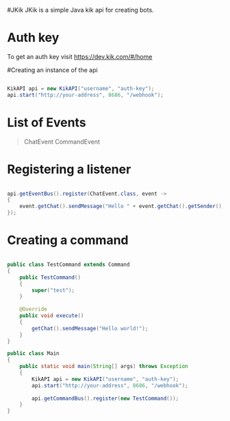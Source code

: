 #JKik
JKik is a simple Java kik api for creating bots.

# Auth key
To get an auth key visit https://dev.kik.com/#/home

#Creating an instance of the api

```java

KikAPI api = new KikAPI("username", "auth-key");
api.start("http://your-address", 8686, "/webhook");

```

# List of Events

 > ChatEvent
 > CommandEvent

# Registering a listener

```java

api.getEventBus().register(ChatEvent.class, event ->
{
	event.getChat().sendMessage("Hello " + event.getChat().getSender());
});

```

# Creating a command

```java

public class TestCommand extends Command
{
	public TestCommand()
	{
		super("test");
	}
	
	@Override
	public void execute()
	{
		getChat().sendMessage("Hello world!");
	}
}

public class Main
{
	public static void main(String[] args) throws Exception
	{
		KikAPI api = new KikAPI("username", "auth-key");
		api.start("http://your-address", 8686, "/webhook");
		
		api.getCommandBus().register(new TestCommand());
	}
}

```